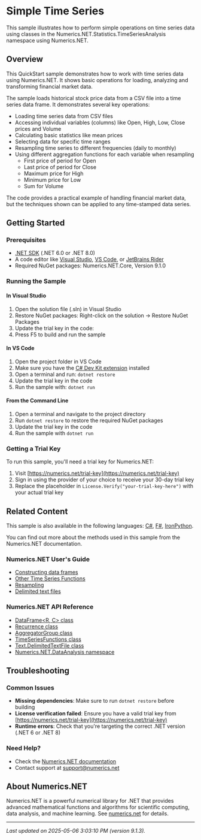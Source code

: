 # Simple Time Series

This sample illustrates how to perform simple operations on time series data using classes in the Numerics.NET.Statistics.TimeSeriesAnalysis namespace using Numerics.NET.

## Overview

This QuickStart sample demonstrates how to work with time series data using Numerics.NET. It shows basic operations
for loading, analyzing and transforming financial market data.

The sample loads historical stock price data from a CSV file into a time series data frame. It
demonstrates several key operations:

- Loading time series data from CSV files
- Accessing individual variables (columns) like Open, High, Low, Close prices and Volume
- Calculating basic statistics like mean prices
- Selecting data for specific time ranges
- Resampling time series to different frequencies (daily to monthly)
- Using different aggregation functions for each variable when resampling
  - First price of period for Open
  - Last price of period for Close  
  - Maximum price for High
  - Minimum price for Low
  - Sum for Volume

The code provides a practical example of handling financial market data, but the techniques shown can
be applied to any time-stamped data series.


## Getting Started

### Prerequisites

- [.NET SDK](https://dotnet.microsoft.com/download) (.NET 6.0 or .NET 8.0)
- A code editor like [Visual Studio](https://visualstudio.microsoft.com/), [VS Code](https://code.visualstudio.com/), or [JetBrains Rider](https://www.jetbrains.com/rider/)
- Required NuGet packages: Numerics.NET.Core, Version 9.1.0

### Running the Sample

#### In Visual Studio
1. Open the solution file (.sln) in Visual Studio
2. Restore NuGet packages: Right-click on the solution → Restore NuGet Packages
3. Update the trial key in the code:
4. Press F5 to build and run the sample

#### In VS Code

1. Open the project folder in VS Code
2. Make sure you have the [C# Dev Kit extension](https://marketplace.visualstudio.com/items?itemName=ms-dotnettools.csdevkit) installed
3. Open a terminal and run: `dotnet restore`
4. Update the trial key in the code 
5. Run the sample with: `dotnet run`

#### From the Command Line

1. Open a terminal and navigate to the project directory
2. Run `dotnet restore` to restore the required NuGet packages
3. Update the trial key in the code
4. Run the sample with `dotnet run`

### Getting a Trial Key

To run this sample, you'll need a trial key for Numerics.NET:

1. Visit [https://numerics.net/trial-key](https://numerics.net/trial-key)
2. Sign in using the provider of your choice to receive your 30-day trial key
3. Replace the placeholder in `License.Verify("your-trial-key-here")` with your actual trial key

## Related Content

This sample is also available in the following languages: 
[C#](https://github.com/NumericsDotNet/quickstart-csharp/tree/net6.0/statistics/time-series-analysis/simple-time-series), [F#](https://github.com/NumericsDotNet/quickstart-fsharp/tree/net6.0/statistics/time-series-analysis/simple-time-series), [IronPython](https://github.com/NumericsDotNet/quickstart-ironpython/tree/net6.0/statistics/time-series-analysis/simple-time-series).

You can find out more about the methods used in this sample from the Numerics.NET documentation.

### Numerics.NET User's Guide

- [Constructing data frames](https://numerics.net/documentation/latest/data-analysis/data-frames/constructing-data-frames)
- [Other Time Series Functions](https://numerics.net/documentation/latest/statistics/time-series-analysis/other-time-series-functions)
- [Resampling](https://numerics.net/documentation/latest/data-analysis/working-with-time-series-data/resampling)
- [Delimited text files](https://numerics.net/documentation/latest/data-access/delimited-text-files)

### Numerics.NET API Reference

- [DataFrame&lt;R, C&gt; class](https://numerics.net/documentation/latest/reference/numerics.net.dataanalysis.dataframe-2)
- [Recurrence class](https://numerics.net/documentation/latest/reference/numerics.net.dataanalysis.recurrence)
- [AggregatorGroup class](https://numerics.net/documentation/latest/reference/numerics.net.dataanalysis.aggregatorgroup)
- [TimeSeriesFunctions class](https://numerics.net/documentation/latest/reference/numerics.net.statistics.timeseriesanalysis.timeseriesfunctions)
- [Text.DelimitedTextFile class](https://numerics.net/documentation/latest/reference/numerics.net.data.text.delimitedtextfile)
- [Numerics.NET.DataAnalysis namespace](https://numerics.net/documentation/latest/reference/numerics.net.dataanalysis)


## Troubleshooting

### Common Issues

- **Missing dependencies**: Make sure to run `dotnet restore` before building
- **License verification failed**: Ensure you have a valid trial key from [https://numerics.net/trial-key](https://numerics.net/trial-key)
- **Runtime errors**: Check that you're targeting the correct .NET version (.NET 6 or .NET 8)

### Need Help?

- Check the [Numerics.NET documentation](https://numerics.net/documentation/)
- Contact support at [support@numerics.net](mailto:support@numerics.net?subject=SimpleTimeSeries%20QuickStart%20Sample%20%28Visual+Basic%29)

## About Numerics.NET

Numerics.NET is a powerful numerical library for .NET that provides advanced mathematical 
functions and algorithms for scientific computing, data analysis, and machine learning.
See [numerics.net](https://numerics.net) for details.

---

_Last updated on 2025-05-06 3:03:10 PM (version 9.1.3)._
